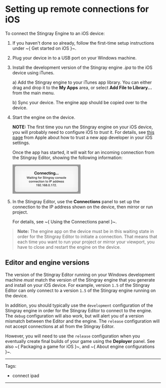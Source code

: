 # Setting up remote connections for iOS

To connect the Stingray Engine to an iOS device:

1.	If you haven't done so already, follow the first-time setup instructions under ~{ Get started on iOS }~.

2.	Plug your device in to a USB port on your Windows machine.

3.	Install the development version of the Stingray engine *.ipa* to the iOS device using iTunes.

	a)	Add the Stingray engine to your iTunes app library. You can either drag and drop it to the **My Apps** area, or select **Add File to Library...** from the main menu.

	b)	Sync your device. The engine app should be copied over to the device.

4.	Start the engine on the device.

	**NOTE:** The first time you run the Stingray engine on your iOS device, you will probably need to configure iOS to *trust* it. For details, see [this page](https://support.apple.com/en-us/HT204460) from Apple about how to trust a new app developer in your iOS settings.

	Once the app has started, it will wait for an incoming connection from the Stingray Editor, showing the following information:

	![](../../images/connecting-ip.png)

5.	In the Stingray Editor, use the **Connections** panel to set up the connection to the IP address shown on the device, then mirror or run project.

	For details, see ~{ Using the Connections panel }~.

>	**Note:** The engine app on the device must be in this waiting state in order for the Stingray Editor to initiate a connection. That means that each time you want to run your project or mirror your viewport, you have to close and restart the engine on the device.

## Editor and engine versions

The version of the Stingray Editor running on your Windows development machine *must* match the version of the Stingray engine that you generate and install on your iOS device. For example, version `1.5` of the Stingray Editor can only connect to a version `1.5` of the Stingray engine running on the device.

In addition, you should typically use the `development` configuration of the Stingray engine in order for the Stingray Editor to connect to the engine. The `debug` configuration will also work, but will alert you of a version mismatch between the Editor and the engine. The `release` configuration will not accept connections at all from the Stingray Editor.

However, you will need to use the `release` configuration when you eventually create final builds of your game using the **Deployer** panel. See also ~{ Packaging a game for iOS }~, and ~{ About engine configurations }~.

---
Tags:
- connect ipad
---
